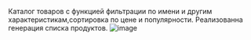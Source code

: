 Каталог товаров с функцией фильтрации по имени и другим характеристикам,сортировка по цене и популярности.
Реализованна генерация списка продуктов.
![image](https://github.com/Agn1ss/shop/assets/119847632/35b283db-686d-4874-992d-8483c1b96d82)
